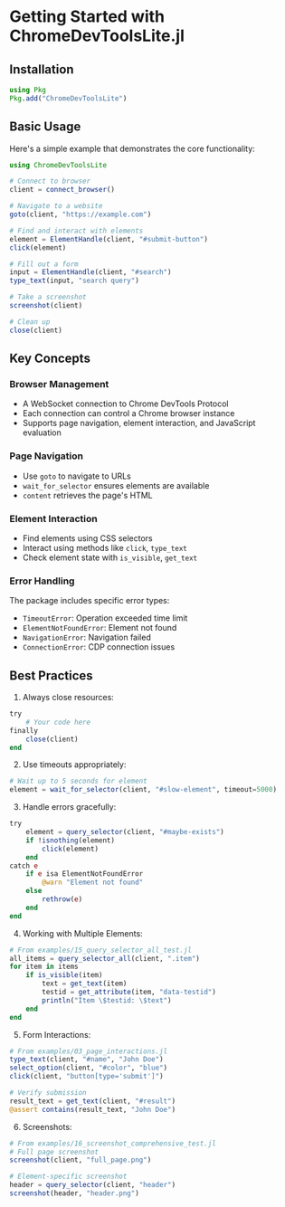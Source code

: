 # Getting Started with ChromeDevToolsLite.jl

## Installation

```julia
using Pkg
Pkg.add("ChromeDevToolsLite")
```

## Basic Usage

Here's a simple example that demonstrates the core functionality:

```julia
using ChromeDevToolsLite

# Connect to browser
client = connect_browser()

# Navigate to a website
goto(client, "https://example.com")

# Find and interact with elements
element = ElementHandle(client, "#submit-button")
click(element)

# Fill out a form
input = ElementHandle(client, "#search")
type_text(input, "search query")

# Take a screenshot
screenshot(client)

# Clean up
close(client)
```

## Key Concepts

### Browser Management
- A WebSocket connection to Chrome DevTools Protocol
- Each connection can control a Chrome browser instance
- Supports page navigation, element interaction, and JavaScript evaluation

### Page Navigation
- Use `goto` to navigate to URLs
- `wait_for_selector` ensures elements are available
- `content` retrieves the page's HTML

### Element Interaction
- Find elements using CSS selectors
- Interact using methods like `click`, `type_text`
- Check element state with `is_visible`, `get_text`

### Error Handling
The package includes specific error types:
- `TimeoutError`: Operation exceeded time limit
- `ElementNotFoundError`: Element not found
- `NavigationError`: Navigation failed
- `ConnectionError`: CDP connection issues

## Best Practices

1. Always close resources:
```julia
try
    # Your code here
finally
    close(client)
end
```

2. Use timeouts appropriately:
```julia
# Wait up to 5 seconds for element
element = wait_for_selector(client, "#slow-element", timeout=5000)
```

3. Handle errors gracefully:
```julia
try
    element = query_selector(client, "#maybe-exists")
    if !isnothing(element)
        click(element)
    end
catch e
    if e isa ElementNotFoundError
        @warn "Element not found"
    else
        rethrow(e)
    end
end
```

4. Working with Multiple Elements:
```julia
# From examples/15_query_selector_all_test.jl
all_items = query_selector_all(client, ".item")
for item in items
    if is_visible(item)
        text = get_text(item)
        testid = get_attribute(item, "data-testid")
        println("Item \$testid: \$text")
    end
end
```

5. Form Interactions:
```julia
# From examples/03_page_interactions.jl
type_text(client, "#name", "John Doe")
select_option(client, "#color", "blue")
click(client, "button[type='submit']")

# Verify submission
result_text = get_text(client, "#result")
@assert contains(result_text, "John Doe")
```

6. Screenshots:
```julia
# From examples/16_screenshot_comprehensive_test.jl
# Full page screenshot
screenshot(client, "full_page.png")

# Element-specific screenshot
header = query_selector(client, "header")
screenshot(header, "header.png")
```
